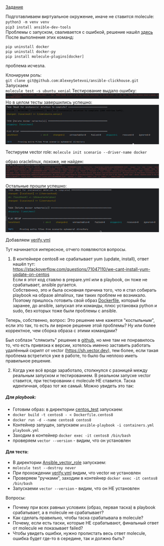 [Задание](https://github.com/netology-code/mnt-homeworks/tree/MNT-video/08-ansible-05-testing)

Подготавливаем виртуальное окружение, иначе не ставится molecule:  
`python3 -m venv venv`  
`pip3 install ansible-dev-tools`  
Проблемы с запуском, сваливается с ошибкой, решение нашёл [здесь](https://stackoverflow.com/questions/76135904/molecule-5-0-0-docker-driver-fails)  
После выполнения этих команд:
```commandline
pip uninstall docker
pip uninstall docker-py
pip install molecule-plugins[docker]
```
проблема исчезла.

Клонируем роль:  
`git clone git@github.com:AlexeySetevoi/ansible-clickhouse.git`  
Запускаем   
`molecule test -s ubuntu_xenial`
Тестирование выдало ошибку:    
![error](images/image01.png)  
Но в целом тесты завершились успешно:  
![tests](images/image02.png)  

Тестируем vector role:
`molecule init scenario --driver-name docker`

образ oraclelinux, похоже, не найден:  
![oraclelinux](images/image03.png)

Остальные прошли успешно:
![test](images/image04.png)

Добавляем [verify.yml](Ansible_vector_role/molecule/default/verify.yml)

Тут начинается интересное, отчего появляются вопросы.
1. В контейнере centos8 не срабатывает yum (update, install), ответ нашёл тут:  
https://stackoverflow.com/questions/71047110/we-cant-install-yum-update-on-centos  
Если я этот код ставлю в prepare.yml или в playbook, он тоже не срабатывает, ansible ругается.  
Собственно, это и была основная причина того, что я стал собирать playbook на образе almalinux, там таких проблем не возникало.
Поэтому пришлось готовить свой образ [Dockerfile](Ansible_vector_role/molecule/default/Dockerfile.centos8), который бы заранее, до ansible, запускал эти команды, плюс установка python и sudo, без которых тоже были проблемы с ansible.

Теперь, собственно, вопрос:
Это решение мне кажется "костыльным", если это так, то есть ли верное решение этой проблемы? Ну или более корректное, чем сборка образа с этими командами?

Был соблазн "слямзить" решение в [github](https://github.com/Kratomik/devops28-netology/blob/main/ansible/08-ansible-05-testing/08-ansible-04-role/playbook/roles/vector-role/tasks/main.yml), но мне там не понравилось то, что есть привязка к версии, хотелось именно заставить работать удалённый скрипт от vector (https://sh.vector.dev), тем более, если такая проблема встретится уже в работе, то было бы неплохо иметь правильное решение.

2. Когда уже всё вроде заработало, столкнулся с разницей между реальным запуском и тестированием. В реальном запуске vector ставится, при тестировании с molecule НЕ ставится. Таска идентичная, образ тот же самый. Можно увидеть это так:
##### Для playbook:
- Готовим образ: в директории [centos_test](centos_test) запускаем:
- `docker build -t centos8 - < Dockerfile.centos8`  
- `docker run -d --name centos8 centos8`  
- Контейнер запущен, запускаем `ansible-playbook -i containers.yml playbook.yml`  
- Заходим в контейнер `docker exec -it centos8 /bin/bash`
- проверяем `vector --version` - видим, что он установлен

#### Для теста:
- В директории [Ansible_vector_role](Ansible_vector_role) запускаем:
- `molecule test --destroy never`
- При прохождении [verify.yml](Ansible_vector_role/molecule/default/verify.yml) видим, что vector не установлен
- Проверяем "ручками", заходим в контейнер `docker exec -it centos8 /bin/bash`
- Запускаеми `vector --version` - видим, что он НЕ установлен

Вопросы:
- Почему при всех равных условиях (образ, первая таска) в playbook срабатывает, а в molecule не срабатывает?
- Как сделать правильно, чтобы таска срабатывала в molecule?
- Почему, если есть таски, которые НЕ срабатывают, финальный ответ от molecule не показывает failed?
- Чтобы увидеть ошибки, нужно пролистать весь ответ molecule, ошибка будет где-то в середине, так и должно быть? 
